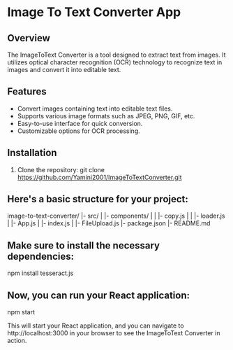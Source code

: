 # Image To Text Converter App

## Overview
The ImageToText Converter is a tool designed to extract text from images. It utilizes optical character recognition (OCR) technology to recognize text in images and convert it into editable text.

## Features
- Convert images containing text into editable text files.
- Supports various image formats such as JPEG, PNG, GIF, etc.
- Easy-to-use interface for quick conversion.
- Customizable options for OCR processing.

## Installation
1. Clone the repository:
git clone https://github.com/Yamini2001/ImageToTextConverter.git

## Here's a basic structure for your project:

image-to-text-converter/
  |- src/
  |   |- components/
  |   |   |- copy.js
  |   |   |- loader.js
  |   |- App.js
  |   |- index.js
  |   |- FileUpload.js
  |- package.json
  |- README.md

  ## Make sure to install the necessary dependencies:
  
  npm install tesseract.js

  ## Now, you can run your React application:

  npm start

  This will start your React application, and you can navigate to http://localhost:3000 in your browser to see the ImageToText Converter in action.

